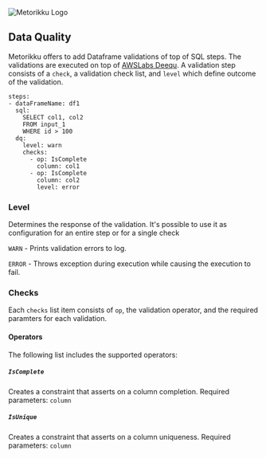 ![Metorikku Logo](https://raw.githubusercontent.com/wiki/yotpoltd/metorikku/metorikku.png)
## Data Quality
Metorikku offers to add Dataframe validations of top of SQL steps.
The validations are executed on top of [AWSLabs Deequ](https://github.com/awslabs/deequ).
A validation step consists of a `check`, a validation check list, and `level` which define outcome of the validation.
```
steps:
- dataFrameName: df1
  sql:
    SELECT col1, col2
    FROM input_1
    WHERE id > 100
  dq:
    level: warn
    checks:
      - op: IsComplete
        column: col1
      - op: IsComplete
        column: col2
        level: error
```
### Level
Determines the response of the validation. It's possible to use it as configuration for an entire step or for a single check

`WARN` - Prints validation errors to log.

`ERROR` - Throws exception during execution while causing the execution to fail.
### Checks
Each `checks` list item consists of `op`, the validation operator, and the required paramters for each validation.
#### Operators
The following list includes the supported operators:
##### `IsComplete`
Creates a constraint that asserts on a column completion.
Required parameters: `column`
##### `IsUnique`
Creates a constraint that asserts on a column uniqueness.
Required parameters: `column`



